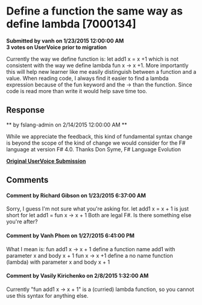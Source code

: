 # Define a function the same way as define lambda [7000134] #

**Submitted by vanh on 1/23/2015 12:00:00 AM**  
**3 votes on UserVoice prior to migration**  

Currently the way we define function is: let add1 x = x +1 which is not consistent with the way we define lambda fun x -> x +1. More importantly this will help new learner like me easily distinguish between a function and a value. When reading code, I always find it easier to find a lambda expression because of the fun keyword and the -> than the function. Since code is read more than write it would help save time too.



## Response ##
** by fslang-admin on 2/14/2015 12:00:00 AM **

While we appreciate the feedback, this kind of fundamental syntax change is beyond the scope of the kind of change we would consider for the F# language at version F# 4.0.
Thanks
Don Syme, F# Language Evolution


**[Original UserVoice Submission](https://fslang.uservoice.com/forums/245727-f-language/suggestions/7000134)**


## Comments ##


#### Comment by Richard Gibson on 1/23/2015 6:37:00 AM ####
Sorry, I guess I'm not sure what you're asking for.
let add1 x = x + 1
is just short for
let add1 = fun x -> x + 1
Both are legal F#. Is there something else you're after?


#### Comment by Vanh Phom on 1/27/2015 6:41:00 PM ####
What I mean is:
fun add1 x -> x + 1 define a function name add1 with parameter x and body x + 1
fun x -> x +1 define a no name function (lambda) with parameter x and body x + 1


#### Comment by Vasily Kirichenko on 2/8/2015 1:32:00 AM ####
Currently "fun add1 x -> x + 1" is a (curried) lambda function, so you cannot use this syntax for anything else.

